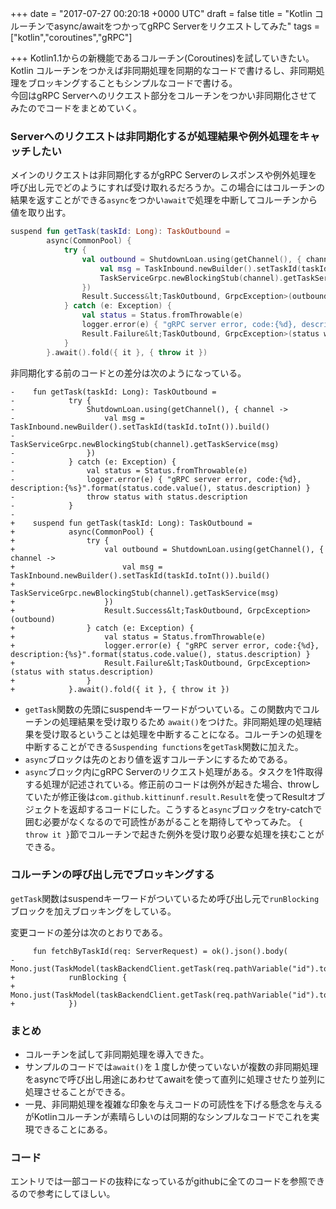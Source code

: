 
+++
date = "2017-07-27 00:20:18 +0000 UTC"
draft = false
title = "Kotlin コルーチンでasync/awaitをつかってgRPC Serverをリクエストしてみた"
tags = ["kotlin","coroutines","gRPC"]

+++
Kotlin1.1からの新機能であるコルーチン(Coroutines)を試していきたい。Kotlin コルーチンをつかえば非同期処理を同期的なコードで書けるし、非同期処理をブロッキングすることもシンプルなコードで書ける。<br/>
今回はgRPC Serverへのリクエスト部分をコルーチンをつかい非同期化させてみたのでコードをまとめていく。

### Serverへのリクエストは非同期化するが処理結果や例外処理をキャッチしたい

メインのリクエストは非同期化するがgRPC Serverのレスポンスや例外処理を呼び出し元でどのようにすれば受け取れるだろうか。この場合にはコルーチンの結果を返すことができる<code>async</code>をつかい<code>await</code>で処理を中断してコルーチンから値を取り出す。

```kotlin
suspend fun getTask(taskId: Long): TaskOutbound =
        async(CommonPool) {
            try {
                val outbound = ShutdownLoan.using(getChannel(), { channel ->
                    val msg = TaskInbound.newBuilder().setTaskId(taskId.toInt()).build()
                    TaskServiceGrpc.newBlockingStub(channel).getTaskService(msg)
                })
                Result.Success&lt;TaskOutbound, GrpcException>(outbound)
            } catch (e: Exception) {
                val status = Status.fromThrowable(e)
                logger.error(e) { "gRPC server error, code:{%d}, description:{%s}".format(status.code.value(), status.description) }
                Result.Failure&lt;TaskOutbound, GrpcException>(status with status.description)
            }
        }.await().fold({ it }, { throw it })

```


非同期化する前のコードとの差分は次のようになっている。

```
-    fun getTask(taskId: Long): TaskOutbound =
-            try {
-                ShutdownLoan.using(getChannel(), { channel ->
-                    val msg = TaskInbound.newBuilder().setTaskId(taskId.toInt()).build()
-                    TaskServiceGrpc.newBlockingStub(channel).getTaskService(msg)
-                })
-            } catch (e: Exception) {
-                val status = Status.fromThrowable(e)
-                logger.error(e) { "gRPC server error, code:{%d}, description:{%s}".format(status.code.value(), status.description) }
-                throw status with status.description
-            }
-
+    suspend fun getTask(taskId: Long): TaskOutbound =
+            async(CommonPool) {
+                try {
+                    val outbound = ShutdownLoan.using(getChannel(), { channel ->
+                        val msg = TaskInbound.newBuilder().setTaskId(taskId.toInt()).build()
+                        TaskServiceGrpc.newBlockingStub(channel).getTaskService(msg)
+                    })
+                    Result.Success&lt;TaskOutbound, GrpcException>(outbound)
+                } catch (e: Exception) {
+                    val status = Status.fromThrowable(e)
+                    logger.error(e) { "gRPC server error, code:{%d}, description:{%s}".format(status.code.value(), status.description) }
+                    Result.Failure&lt;TaskOutbound, GrpcException>(status with status.description)
+                }
+            }.await().fold({ it }, { throw it })
```


<ul>
<li><code>getTask</code>関数の先頭にsuspendキーワードがついている。この関数内でコルーチンの処理結果を受け取りるため <code>await()</code>をつけた。非同期処理の処理結果を受け取るということは処理を中断することになる。コルーチンの処理を中断することができる<code>Suspending functions</code>を<code>getTask</code>関数に加えた。</li>
<li><code>async</code>ブロックは先のとおり値を返すコルーチンにするためである。</li>
<li><code>async</code>ブロック内にgRPC Serverのリクエスト処理がある。タスクを1件取得する処理が記述されている。修正前のコードは例外が起きた場合、throwしていたが修正後は<code>com.github.kittinunf.result.Result</code>を使ってResultオブジェクトを返却するコードにした。こうすると<code>async</code>ブロックをtry-catchで囲む必要がなくなるので可読性があがることを期待してやってみた。 <code>{ throw it }</code>節でコルーチンで起きた例外を受け取り必要な処理を挟むことができる。</li>
</ul>


### コルーチンの呼び出し元でブロッキングする

<code>getTask</code>関数はsuspendキーワードがついているため呼び出し元で<code>runBlocking</code>ブロックを加えブロッキングをしている。

変更コードの差分は次のとおりである。

```
     fun fetchByTaskId(req: ServerRequest) = ok().json().body(
-            Mono.just(TaskModel(taskBackendClient.getTask(req.pathVariable("id").toLong()))))
+            runBlocking {
+                Mono.just(TaskModel(taskBackendClient.getTask(req.pathVariable("id").toLong())))
+            })
```


### まとめ

<ul>
<li>コルーチンを試して非同期処理を導入できた。</li>
<li>サンプルのコードでは<code>await()</code>を１度しか使っていないが複数の非同期処理をasyncで呼び出し用途にあわせてawaitを使って直列に処理させたり並列に処理させることができる。</li>
<li>一見、非同期処理を複雑な印象を与えコードの可読性を下げる懸念を与えるがKotlinコルーチンが素晴らしいのは同期的なシンプルなコードでこれを実現できることにある。</li>
</ul>


### コード

エントリでは一部コードの抜粋になっているがgithubに全てのコードを参照できるので参考にしてほしい。


<div class="github-card" data-user="nsoushi" data-repo="spring5-kotlin-application" data-width="400" data-height="" data-theme="default"></div>
<script src="https://cdn.jsdelivr.net/github-cards/latest/widget.js"></script>



